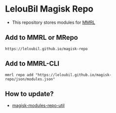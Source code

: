 # LelouBil Magisk Repo
- This repository stores modules for [MMRL](https://github.com/DerGoogler/MMRL)

## Add to MMRL or MRepo 

```
https://leloubil.github.io/magisk-repo
```

## Add to MMRL-CLI

```shell
mmrl repo add "https://leloubil.github.io/magisk-repo/json/modules.json"
```

## How to update?
- [magisk-modules-repo-util](https://github.com/Googlers-Repo/magisk-modules-repo-util.git)
